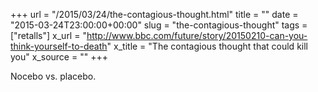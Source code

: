 +++
url = "/2015/03/24/the-contagious-thought.html"
title = ""
date = "2015-03-24T23:00:00+00:00"
slug = "the-contagious-thought"
tags = ["retalls"]
x_url = "http://www.bbc.com/future/story/20150210-can-you-think-yourself-to-death"
x_title = "The contagious thought that could kill you"
x_source = ""
+++


Nocebo vs. placebo.

